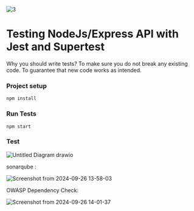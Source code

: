 

![3](https://github.com/user-attachments/assets/1caa1bf7-719a-4fbd-8d81-42414b7e7c3f)


# Testing NodeJs/Express API with Jest and Supertest

Why you should write tests?
To make sure you do not break any existing code.
To guarantee that new code works as intended.


### Project setup

```
npm install
```

### Run Tests
```
npm start
```

### Test

![Untitled Diagram drawio](https://github.com/user-attachments/assets/006476f9-4eeb-4d1f-bc21-765b98f6651c)


sonarqube :

![Screenshot from 2024-09-26 13-58-03](https://github.com/user-attachments/assets/5b27e0d5-692b-4082-9d7d-eb249277b937)



OWASP Dependency Check:


![Screenshot from 2024-09-26 14-01-37](https://github.com/user-attachments/assets/83e3fdda-7438-46ac-933d-accd2a7bb01d)



